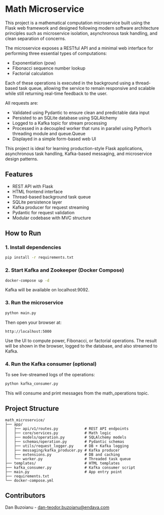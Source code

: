 # Math Microservice

This project is a mathematical computation microservice built using the Flask web framework and designed following modern software architecture principles such as microservice isolation, asynchronous task handling, and clean separation of concerns.

The microservice exposes a RESTful API and a minimal web interface for performing three essential types of computations:

- Exponentiation (pow)
- Fibonacci sequence number lookup
- Factorial calculation

Each of these operations is executed in the background using a thread-based task queue, allowing the service to remain responsive and scalable while still returning real-time feedback to the user.

All requests are:
- Validated using Pydantic to ensure clean and predictable data input
- Persisted to an SQLite database using SQLAlchemy
- Logged to a Kafka topic for stream processing
- Processed in a decoupled worker that runs in parallel using Python’s threading module and queue.Queue
- Displayed in a simple form-based web UI

This project is ideal for learning production-style Flask applications, asynchronous task handling, Kafka-based messaging, and microservice design patterns.

## Features

- REST API with Flask
- HTML frontend interface
- Thread-based background task queue
- SQLite persistence layer
- Kafka producer for request streaming
- Pydantic for request validation
- Modular codebase with MVC structure

## How to Run

### 1. Install dependencies

```bash
pip install -r requirements.txt
```

### 2. Start Kafka and Zookeeper (Docker Compose)

```bash
docker-compose up -d
```

Kafka will be available on localhost:9092.

### 3. Run the microservice

```bash
python main.py
```

Then open your browser at:

```
http://localhost:5000
```

Use the UI to compute power, Fibonacci, or factorial operations. The result will be shown in the browser, logged to the database, and also streamed to Kafka.

### 4. Run the Kafka consumer (optional)

To see live-streamed logs of the operations:

```bash
python kafka_consumer.py
```

This will consume and print messages from the math_operations topic.

## Project Structure

```
math_microservice/
├── app/
│   ├── api/v1/routes.py            # REST API endpoints
│   ├── core/services.py            # Math logic
│   ├── models/operation.py         # SQLAlchemy models
│   ├── schemas/operation.py        # Pydantic schemas
│   ├── utils/request_logger.py     # DB + Kafka logging
│   ├── messaging/kafka_producer.py # Kafka producer
│   ├── extensions.py               # DB and caching
│   └── worker.py                   # Threaded task queue
├── templates/                      # HTML templates
├── kafka_consumer.py               # Kafka consumer script
├── main.py                         # App entry point
├── requirements.txt
└── docker-compose.yml
```

## Contributors

Dan Buzoianu - dan-teodor.buzoianu@endava.com
